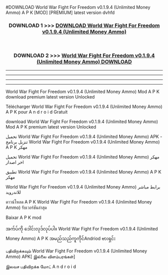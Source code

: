 #DOWNLOAD World War Fight For Freedom v0.1.9.4  (Unlimited Money Ammo) A P K [MOD] [PREMIUM] latest version dvhfd



<div align="center">

<h3>DOWNLOAD 1 >>> <a href="https://teeasianyam.web.app?sq=World War Fight For Freedom v0.1.9.4  (Unlimited Money Ammo)">DOWNLOAD World War Fight For Freedom v0.1.9.4  (Unlimited Money Ammo) </a></h3><br>

<h3>DOWNLOAD 2 >>> <a href="https://teeasianyam.web.app?sq=World War Fight For Freedom v0.1.9.4  (Unlimited Money Ammo) ">World War Fight For Freedom v0.1.9.4  (Unlimited Money Ammo)  DOWNLOAD </a></h3>

</div>


----------------------------------------------------------

----------------------------------------------------------

----------------------------------------------------------

----------------------------------------------------------


World War Fight For Freedom v0.1.9.4  (Unlimited Money Ammo)  Mod A P K download premium latest version Unlocked

Télécharger World War Fight For Freedom v0.1.9.4  (Unlimited Money Ammo)  A P K pour A n d r o i d Gratuit

download World War Fight For Freedom v0.1.9.4  (Unlimited Money Ammo)  Mod A P K premium latest version Unlocked

تحميل World War Fight For Freedom v0.1.9.4  (Unlimited Money Ammo)  APK - تنزيل برنامج World War Fight For Freedom v0.1.9.4  (Unlimited Money Ammo)  A P K مهكر

تحميل World War Fight For Freedom v0.1.9.4  (Unlimited Money Ammo)  مهكر اخر اصدار

تطبيق World War Fight For Freedom v0.1.9.4  (Unlimited Money Ammo)  A P K مهكر

World War Fight For Freedom v0.1.9.4  (Unlimited Money Ammo)  برابط مباشر للاندرويد

ดาวน์โหลด A P K World War Fight For Freedom v0.1.9.4  (Unlimited Money Ammo)  รับเวอร์ชันล่าสุด

Baixar A P K mod

အက်ပ်ကို ဒေါင်းလုဒ်လုပ်ပါ။ World War Fight For Freedom v0.1.9.4  (Unlimited Money Ammo)  A P K အမည်သည်ကူကိုင်Andriod ဗားရှင်း

பதிவிறக்கவும் World War Fight For Freedom v0.1.9.4  (Unlimited Money Ammo)  APK[ இல்லை விளம்பரங்கள்] 
 
இலவச பதிவிறக்க மோட் A n d r o i d



